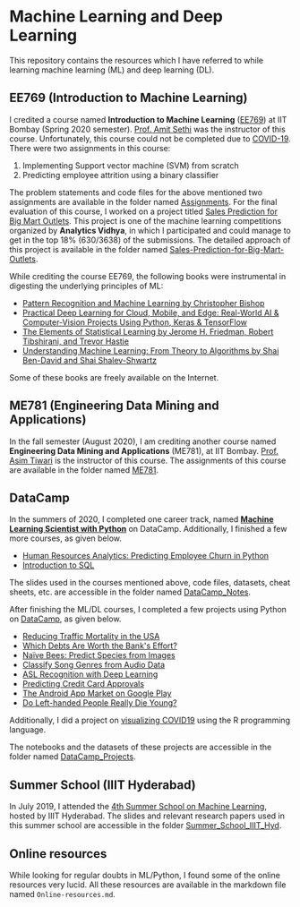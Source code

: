 # Machine Learning and Deep Learning 
This repository contains the resources which I have referred to while learning machine learning (ML) and deep learning (DL). 

## EE769 (Introduction to Machine Learning) 

I credited a course named **Introduction to Machine Learning** ([EE769](https://www.ee.iitb.ac.in/web/academics/courses/EE769)) at IIT Bombay (Spring 2020 semester). [Prof. Amit Sethi](https://www.ee.iitb.ac.in/~asethi/) was the instructor of this course.  Unfortunately, this course could not be completed due to [COVID-19](https://www.who.int/emergencies/diseases/novel-coronavirus-2019). There were two assignments in this course: 

1. Implementing Support vector machine (SVM) from scratch 
2. Predicting employee attrition using a binary classifier 

The problem statements and code files for the above mentioned two assignments are available in the folder named [Assignments](https://github.com/SudhakarKuma/Machine_Learning/tree/master/EE769/Assignments). For the final evaluation of this course, I worked on a project titled [Sales Prediction for Big Mart Outlets](https://datahack.analyticsvidhya.com/contest/practice-problem-big-mart-sales-iii/). This project is one of the machine learning competitions organized by **Analytics Vidhya**, in which I participated and could manage to get in the top 18\% (630/3638) of the submissions. The detailed approach of this project is available in the folder named [Sales-Prediction-for-Big-Mart-Outlets](https://github.com/SudhakarKuma/Machine_Learning/tree/master/EE769/Projects/Sales-Prediction-for-Big-Mart-OutletsSales-Prediction-for-Big-Mart-Outlets). 

While crediting the course EE769, the following books were instrumental in digesting the underlying principles of ML: 

* [Pattern Recognition and Machine Learning by Christopher Bishop](http://users.isr.ist.utl.pt/~wurmd/Livros/school/Bishop%20-%20Pattern%20Recognition%20And%20Machine%20Learning%20-%20Springer%20%202006.pdf)
* [Practical Deep Learning for Cloud, Mobile, and Edge: Real-World AI & Computer-Vision Projects Using Python, Keras & TensorFlow](https://pages.dataiku.com/hubfs/o-reilly-deep-learning.pdf)
* [The Elements of Statistical Learning by Jerome H. Friedman, Robert Tibshirani, and Trevor Hastie](https://web.stanford.edu/~hastie/Papers/ESLII.pdf)
* [Understanding Machine Learning: From Theory to Algorithms by Shai Ben-David and Shai Shalev-Shwartz](https://www.cs.huji.ac.il/~shais/UnderstandingMachineLearning/understanding-machine-learning-theory-algorithms.pdf)

Some of these books are freely available on the Internet. 

## ME781 (Engineering Data Mining and Applications)
In the fall semester (August 2020), I am crediting another course named **Engineering Data Mining and Applications** (ME781), at IIT Bombay. [Prof. Asim Tiwari](https://www.me.iitb.ac.in/?q=faculty/Prof.%20Asim%20Tewari) is the instructor of this course. The assignments of this course are available in the folder named [ME781](https://github.com/SudhakarKuma/Machine_Learning/tree/master/ME781). 

## DataCamp 

In the summers of 2020, I completed one career track, named **[Machine Learning Scientist with Python](https://learn.datacamp.com/career-tracks/machine-learning-scientist-with-python)** on DataCamp. Additionally, I finished a few more courses, as given below. 

* [Human Resources Analytics: Predicting Employee Churn in Python](https://learn.datacamp.com/courses/human-resources-analytics-predicting-employee-churn-in-python)
* [Introduction to SQL](https://learn.datacamp.com/courses/introduction-to-sql)

The slides used in the courses mentioned above, code files, datasets, cheat sheets, etc. are accessible in the folder named [DataCamp_Notes](https://github.com/SudhakarKuma/Machine_Learning/tree/master/DataCamp/DataCamp_Notes). 

After finishing the ML/DL courses, I completed a few projects using Python on [DataCamp](https://learn.datacamp.com/projects), as given below.

* [Reducing Traffic Mortality in the USA](https://learn.datacamp.com/projects/462)
* [Which Debts Are Worth the Bank's Effort?](https://learn.datacamp.com/projects/504)
* [Naïve Bees: Predict Species from Images](https://learn.datacamp.com/projects/412)
* [Classify Song Genres from Audio Data](https://learn.datacamp.com/projects/449)
* [ASL Recognition with Deep Learning](https://learn.datacamp.com/projects/509)
* [Predicting Credit Card Approvals](https://learn.datacamp.com/projects/558)
* [The Android App Market on Google Play](https://learn.datacamp.com/projects/619)
* [Do Left-handed People Really Die Young?](https://learn.datacamp.com/projects/479)

Additionally, I did a project on [visualizing COVID19](https://learn.datacamp.com/projects/870) using the R programming language. 

The notebooks and the datasets of these projects are accessible in the folder named [DataCamp_Projects](https://github.com/SudhakarKuma/Machine_Learning/tree/master/DataCamp/DataCamp_Projects). 

## Summer School (IIIT Hyderabad)
    
In July 2019, I attended the [4th Summer School on Machine Learning](http://cvit.iiit.ac.in/mlsummerschool2019/), hosted by IIIT Hyderabad. The slides and relevant research papers used in this summer school are accessible in the folder [Summer_School_IIIT_Hyd](https://github.com/SudhakarKuma/Machine_Learning/tree/master/Summer_School_IIIT_Hyd). 

## Online resources 

While looking for regular doubts in ML/Python, I found some of the online resources very lucid. All these resources are available in the markdown file named `Online-resources.md`. 
